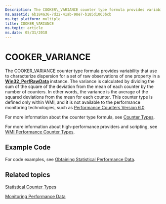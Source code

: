 ```yaml
---
Description: The COOKER\_VARIANCE counter type formula provides variability that use to characterize dispersion for a set of raw observations of one property in a Win32\_PerfRawData instance.
ms.assetid: 6b184a36-7d22-41ab-98e7-b185d1063bcb
ms.tgt_platform: multiple
title: COOKER_VARIANCE
ms.topic: article
ms.date: 05/31/2018
---
```


# COOKER\_VARIANCE

The COOKER\_VARIANCE counter type formula provides variability that use to characterize dispersion for a set of raw observations of one property in a [**Win32\_PerfRawData**](https://docs.microsoft.com/windows/desktop/CIMWin32Prov/win32-perfrawdata) instance. The variance is calculated by dividing the sum of the square of the deviation from the mean of each counter by the number of counters. In other words, the variance is the average of the squared deviations from the mean for each counter. This counter type is defined only within WMI, and it is not available to the performance monitoring technologies, such as [Performance Counters Version 6.0](https://docs.microsoft.com/windows/desktop/PerfCtrs/performance-counters-portal).

For more information about the counter type formula, see [Counter Types](https://technet.microsoft.com/library/cc785636(WS.10).aspx).

For more information about high-performance providers and scripting, see [WMI Performance Counter Types](wmi-performance-counter-types.md).

## Example Code

For code examples, see [Obtaining Statistical Performance Data](obtaining-statistical-performance-data.md).

## Related topics

<dl> <dt>

[Statistical Counter Types](statistical-counter-types.md)
</dt> <dt>

[Monitoring Performance Data](monitoring-performance-data.md)
</dt> </dl>

 

 




